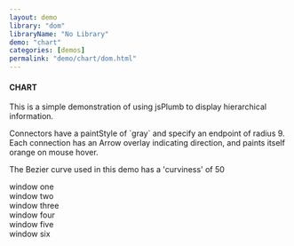 ```yaml
---
layout: demo
library: "dom"
libraryName: "No Library"
demo: "chart"
categories: [demos]
permalink: "demo/chart/dom.html"
---
```


<div class="explanation">
	<h4>CHART</h4>
	<p>This is a simple demonstration of using jsPlumb to display hierarchical information.</p>
	<p>Connectors have a paintStyle of `gray` and specify an endpoint of radius 9.
	Each connection has an Arrow overlay indicating direction, and paints itself orange on mouse hover.
	</p>
	<p>The Bezier curve used in this demo has a 'curviness' of 50</p>
</div>
<div class="demo chart-demo" id="chart-demo">
	<div class="window" id="chartWindow1">window one</div>
	<div class="window" id="chartWindow2">window two</div>
	<div class="window" id="chartWindow3">window three</div>
	<div class="window" id="chartWindow4">window four</div>
	<div class="window" id="chartWindow5">window five</div>
	<div class="window" id="chartWindow6">window six</div>
</div>
